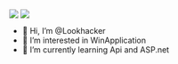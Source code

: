 <a href="https://github.com/Lookhacker">
<img align="center" src="https://github-readme-stats.vercel.app/api?username=Lookhacker&show_icons=true&count_private=true&include_all_commits=true" /></a>

<a href="https://github.com/Lookhacker">
<img align="center" src="https://github-readme-stats.vercel.app/api/top-langs/?username=Lookhacker" />
</a>

- 👋 Hi, I’m @Lookhacker
- 👀 I’m interested in WinApplication
- 🌱 I’m currently learning Api and ASP.net

<!---
Lookhacker/Lookhacker is a ✨ special ✨ repository because its `README.md` (this file) appears on your GitHub profile.
You can click the Preview link to take a look at your changes.
--->
